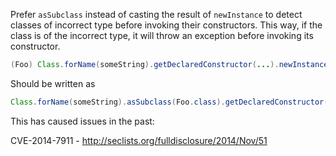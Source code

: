 Prefer `asSubclass` instead of casting the result of `newInstance` to detect
classes of incorrect type before invoking their constructors. This way, if the
class is of the incorrect type, it will throw an exception before invoking its
constructor.

```java
(Foo) Class.forName(someString).getDeclaredConstructor(...).newInstance(args);
```

Should be written as

```java
Class.forName(someString).asSubclass(Foo.class).getDeclaredConstructor(...).newInstance();
```

This has caused issues in the past:

CVE-2014-7911 - http://seclists.org/fulldisclosure/2014/Nov/51
